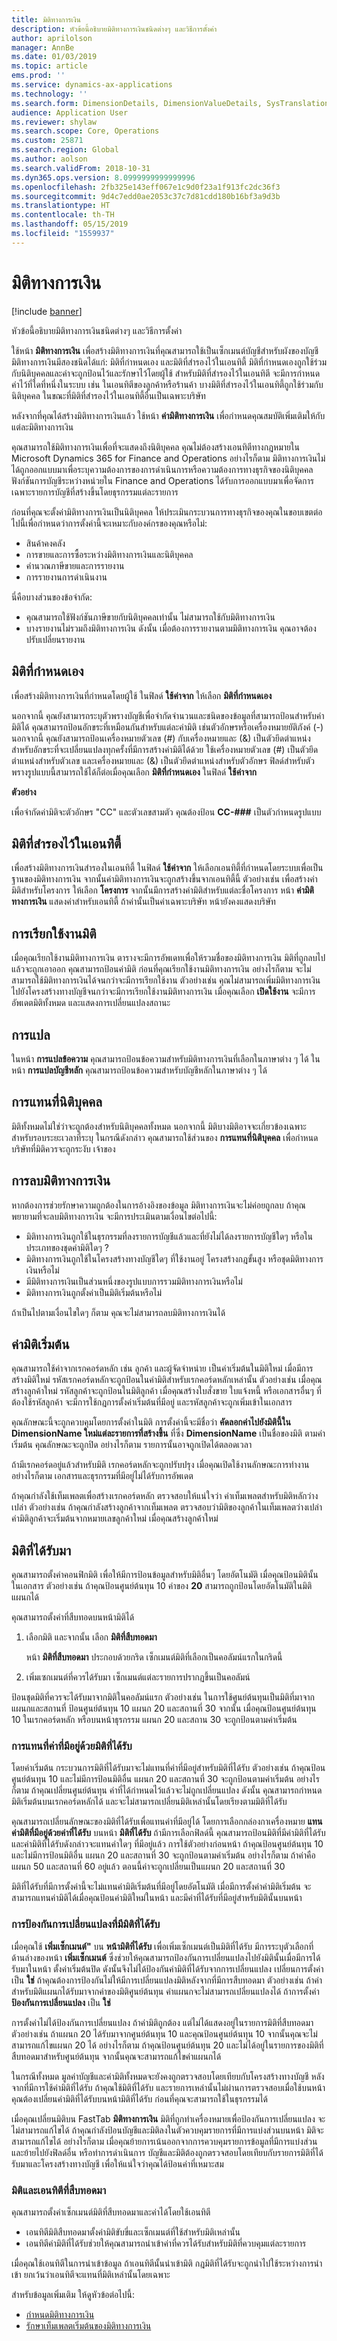 ```yaml
---
title: มิติทางการเงิน
description: หัวข้อนี้อธิบายมิติทางการเงินชนิดต่างๆ และวิธีการตั้งค่า
author: aprilolson
manager: AnnBe
ms.date: 01/03/2019
ms.topic: article
ems.prod: ''
ms.service: dynamics-ax-applications
ms.technology: ''
ms.search.form: DimensionDetails, DimensionValueDetails, SysTranslationDetail
audience: Application User
ms.reviewer: shylaw
ms.search.scope: Core, Operations
ms.custom: 25871
ms.search.region: Global
ms.author: aolson
ms.search.validFrom: 2018-10-31
ms.dyn365.ops.version: 8.0999999999999996
ms.openlocfilehash: 2fb325e143eff067e1c9d0f23a1f913fc2dc36f3
ms.sourcegitcommit: 9d4c7edd0ae2053c37c7d81cdd180b16bf3a9d3b
ms.translationtype: HT
ms.contentlocale: th-TH
ms.lasthandoff: 05/15/2019
ms.locfileid: "1559937"
---
```

# <a name="financial-dimensions"></a>มิติทางการเงิน

[!include [banner](../includes/banner.md)]

หัวข้อนี้อธิบายมิติทางการเงินชนิดต่างๆ และวิธีการตั้งค่า

ใช้หน้า **มิติทางการเงิน** เพื่อสร้างมิติทางการเงินที่คุณสามารถใช้เป็นเซ็กเมนต์บัญชีสำหรับผังของบัญชี มิติทางการเงินมีสองชนิดได้แก่: มิติที่กำหนดเอง และมิติที่สำรองไว้ในเอนทิตี้ มิติที่กำหนดเองถูกใช้ร่วมกับนิติบุคคลและค่าจะถูกป้อนไว้และรักษาไว้โดยผู้ใช้ สำหรับมิติที่สำรองไว้ในเอนทิตี จะมีการกำหนดค่าไว้ที่ใดที่หนึ่งในระบบ เช่น ในเอนทิตีของลูกค้าหรือร้านค้า บางมิติที่สำรองไว้ในเอนทิตี้ถูกใช้ร่วมกับนิติบุคคล ในขณะที่มิติที่สำรองไว้ในเอนทิตี้อื่นเป็นเฉพาะบริษัท

หลังจากที่คุณได้สร้างมิติทางการเงินแล้ว ใช้หน้า **ค่ามิติทางการเงิน** เพื่อกำหนดคุณสมบัติเพิ่มเติมให้กับแต่ละมิติทางการเงิน

คุณสามารถใช้มิติทางการเงินเพื่อที่จะแสดงถึงนิติบุคคล คุณไม่ต้องสร้างเอนทิตีทางกฎหมายใน Microsoft Dynamics 365 for Finance and Operations อย่างไรก็ตาม มิติทางการเงินไม่ได้ถูกออกแบบมาเพื่อระบุความต้องการของการดำเนินการหรือความต้องการทางธุรกิจของนิติบุคคล ฟังก์ชันการบัญชีระหว่างหน่วยใน Finance and Operations ได้รับการออกแบบมาเพื่อจัดการเฉพาะรายการบัญชีที่สร้างขึ้นโดยธุรกรรมแต่ละรายการ

ก่อนที่คุณจะตั้งค่ามิติทางการเงินเป็นนิติบุคคล ให้ประเมินกระบวนการทางธุรกิจของคุณในขอบเขตต่อไปนี้เพื่อกำหนดว่าการตั้งค่านี้จะเหมาะกับองค์กรของคุณหรือไม่:

- สินค้าคงคลัง
- การขายและการซื้อระหว่างมิติทางการเงินและนิติบุคคล
- คำนวณภาษีขายและการรายงาน
- การรายงานการดำเนินงาน

นี่คือบางส่วนของข้อจำกัด:

- คุณสามารถใช้ฟังก์ชันภาษีขายกับนิติบุคคลเท่านั้น ไม่สามารถใช้กับมิติทางการเงิน
- บางรายงานไม่รวมถึงมิติทางการเงิน ดังนั้น เมื่อต้องการรายงานตามมิติทางการเงิน คุณอาจต้องปรับเปลี่ยนรายงาน

## <a name="custom-dimensions"></a>มิติที่กำหนดเอง

เพื่อสร้างมิติทางการเงินที่กำหนดโดยผู้ใช้ ในฟิลด์ **ใช้ค่าจาก** ให้เลือก **มิติที่กำหนดเอง**

นอกจากนี้ คุณยังสามารถระบุตัวพรางบัญชีเพื่อจำกัดจำนวนและชนิดของข้อมูลที่สามารถป้อนสำหรับค่ามิติได้ คุณสามารถป้อนอักขระที่เหมือนกันสำหรับแต่ละค่ามิติ เช่นตัวอักษรหรือเครื่องหมายยัติภังค์ (-) นอกจากนี้ คุณยังสามารถป้อนเครื่องหมายตัวเลข (\#) กับเครื่องหมายและ (&) เป็นตัวยึดตำแหน่งสำหรับอักขระที่จะเปลี่ยนแปลงทุกครั้งที่มีการสร้างค่ามิติได้ด้วย ใช้เครื่องหมายตัวเลข (\#) เป็นตัวยึดตำแหน่งสำหรับตัวเลข และเครื่องหมายและ (&) เป็นตัวยึดตำแหน่งสำหรับตัวอักษร ฟิลด์สำหรับตัวพรางรูปแบบนี้สามารถใช้ได้ก็ต่อเมื่อคุณเลือก **มิติที่กำหนดเอง** ในฟิลด์ **ใช้ค่าจาก**

**ตัวอย่าง**

เพื่อจำกัดค่ามิติจะตัวอักษร "CC" และตัวเลขสามตัว คุณต้องป้อน **CC-\#\#\#** เป็นตัวกำหนดรูปแบบ

## <a name="entity-backed-dimensions"></a>มิติที่สำรองไว้ในเอนทิตี้

เพื่อสร้างมิติทางการเงินสำรองในเอนทิตี้ ในฟิลด์ **ใช้ค่าจาก** ให้เลือกเอนทิตี้ที่กำหนดโดยระบบเพื่อเป็นฐานของมิติทางการเงิน จากนั้นค่ามิติทางการเงินจะถูกสร้างขึ้นจากเอนทิตี้นี้ ตัวอย่างเช่น เพื่อสร้างค่ามิติสำหรับโครงการ ให้เลือก **โครงการ** จากนั้นมีการสร้างค่ามิติสำหรับแต่ละชื่อโครงการ หน้า **ค่ามิติทางการเงิน** แสดงค่าสำหรับเอนทิตี้ ถ้าค่านั้นเป็นค่าเฉพาะบริษัท หน้ายังคงแสดงบริษัท

## <a name="activating-dimensions"></a>การเรียกใช้งานมิติ

เมื่อคุณเรียกใช้งานมิติทางการเงิน ตารางจะมีการอัพเดทเพื่อให้รวมชื่อของมิติทางการเงิน มิติที่ถูกลบไปแล้วจะถูกเอาออก คุณสามารถป้อนค่ามิติ ก่อนที่คุณเรียกใช้งานมิติทางการเงิน อย่างไรก็ตาม จะไม่สามารถใช้มิติทางการเงินได้จนกว่าจะมีการเรียกใช้งาน ตัวอย่างเช่น คุณไม่สามารถเพิ่มมิติทางการเงินไปยังโครงสร้างทางบัญชีจนกว่าจะมีการเรียกใช้งานมิติทางการเงิน เมื่อคุณเลือก **เปิดใช้งาน** จะมีการอัพเดตมิติทั้งหมด และแสดงการเปลี่ยนแปลงสถานะ

## <a name="translations"></a>การแปล

ในหน้า **การแปลข้อความ** คุณสามารถป้อนข้อความสำหรับมิติทางการเงินที่เลือกในภาษาต่าง ๆ ได้ ในหน้า **การแปลบัญชีหลัก** คุณสามารถป้อนข้อความสำหรับบัญชีหลักในภาษาต่าง ๆ ได้ 

## <a name="legal-entity-overrides"></a>การแทนที่นิติบุคคล

มิติทั้งหมดไม่ใช่ว่าจะถูกต้องสำหรับนิติบุคคลทั้งหมด นอกจากนี้ มิติบางมิติอาจจะเกี่ยวข้องเฉพาะสำหรับรอบระยะเวลาที่ระบุ ในกรณีดังกล่าว คุณสามารถใช้ส่วนของ **การแทนที่นิติบุคคล** เพื่อกำหนดบริษัทที่มิติควรจะถูกระงับ เจ้าของ

## <a name="deleting-financial-dimensions"></a>การลบมิติทางการเงิน

หากต้องการช่วยรักษาความถูกต้องในการอ้างอิงของข้อมูล มิติทางการเงินจะไม่ค่อยถูกลบ ถ้าคุณพยายามที่จะลบมิติทางการเงิน จะมีการประเมินตามเงื่อนไขต่อไปนี้:

- มิติทางการเงินถูกใช้ในธุรกรรมที่ลงรายการบัญชีแล้วและที่ยังไม่ได้ลงรายการบัญชีใดๆ หรือในประเภทของชุดค่ามิติใดๆ ?
- มิติทางการเงินถูกใช้ในโครงสร้างทางบัญชีใดๆ ที่ใช้งานอยู่ โครงสร้างกฎขั้นสูง หรือชุดมิติทางการเงินหรือไม่
- มีมิติทางการเงินเป็นส่วนหนึ่งของรูปแบบการรวมมิติทางการเงินหรือไม่
- มิติทางการเงินถูกตั้งค่าเป็นมิติเริ่มต้นหรือไม่

ถ้าเป็นไปตามเงื่อนไขใดๆ ก็ตาม คุณจะไม่สามารถลบมิติทางการเงินได้

## <a name="default-dimension-values"></a>ค่ามิติเริ่มต้น

คุณสามารถใช้ค่าจากเรกคอร์ดหลัก เช่น ลูกค้า และผู้จัดจำหน่าย เป็นค่าเริ่มต้นในมิติใหม่ เมื่อมีการสร้างมิติใหม่ รหัสเรกคอร์ดหลักจะถูกป้อนในค่ามิติสำหรับเรกคอร์ดหลักเหล่านั้น ตัวอย่างเช่น เมื่อคุณสร้างลูกค้าใหม่ รหัสลูกค้าจะถูกป้อนในมิติลูกค้า เมื่อคุณสร้างใบสั่งขาย ใบแจ้งหนี้ หรือเอกสารอื่นๆ ที่ต้องใช้รหัสลูกค้า จะมีการใช้กฎการตั้งค่าเริ่มต้นที่มีอยู่ และรหัสลูกค้าจะถูกเพิ่มเข้าในเอกสาร

คุณลักษณะนี้จะถูกควบคุมโดยการตั้งค่าในมิติ การตั้งค่านี้จะมีชื่อว่า **คัดลอกค่าไปยังมิตินี้ใน DimensionName ใหม่แต่ละรายการที่สร้างขึ้น** ที่ซึ่ง **DimensionName** เป็นชื่อของมิติ ตามค่าเริ่มต้น คุณลักษณะจะถูกปิด อย่างไรก็ตาม รายการนั้นอาจถูกเปิดได้ตลอดเวลา

ถ้ามีเรกคอร์ดอยู่แล้วสำหรับมิติ เรกคอร์ดหลักจะถูกปรับปรุง เมื่อคุณเปิดใช้งานลักษณะการทำงาน อย่างไรก็ตาม เอกสารและธุรกรรมที่มีอยู่ไม่ได้รับการอัพเดต

ถ้าคุณกำลังใช้เท็มเพลตเพื่อสร้างเรกคอร์ดหลัก ตรวจสอบให้แน่ใจว่า ค่าเท็มเพลตสำหรับมิติหลักว่างเปล่า ตัวอย่างเช่น ถ้าคุณกำลังสร้างลูกค้าจากเท็มเพลต ตรวจสอบว่ามิติของลูกค้าในเท็มเพลตว่างเปล่า ค่ามิติลูกค้าจะเริ่มต้นจากหมายเลขลูกค้าใหม่ เมื่อคุณสร้างลูกค้าใหม่  

## <a name="derived-dimensions"></a>มิติที่ได้รับมา

คุณสามารถตั้งค่าคอนฟิกมิติ เพื่อให้มีการป้อนข้อมูลสำหรับมิติอื่นๆ โดยอัตโนมัติ เมื่อคุณป้อนมิตินั้นในเอกสาร ตัวอย่างเช่น ถ้าคุณป้อนศูนย์ต้นทุน 10 ค่าของ **20** สามารถถูกป้อนโดยอัตโนมัติในมิติแผนกได้

คุณสามารถตั้งค่าที่สืบทอดบนหน้ามิติได้

1. เลือกมิติ และจากนั้น เลือก **มิติที่สืบทอดมา**

    หน้า **มิติที่สืบทอดมา** ประกอบด้วยกริด เซ็กเมนต์มิติที่เลือกเป็นคอลัมน์แรกในกริดนี้

2. เพิ่มเซกเมนต์ที่ควรได้รับมา เซ็กเมนต์แต่ละรายการปรากฏขึ้นเป็นคอลัมน์

ป้อนชุดมิติที่ควรจะได้รับมาจากมิติในคอลัมน์แรก ตัวอย่างเช่น ในการใช้ศูนย์ต้นทุนเป็นมิติที่มาจากแผนกและสถานที่ ป้อนศูนย์ต้นทุน 10 แผนก 20 และสถานที่ 30 จากนั้น เมื่อคุณป้อนศูนย์ต้นทุน 10 ในเรกคอร์ดหลัก หรือบนหน้าธุรกรรม แผนก 20 และสถาน 30 จะถูกป้อนตามค่าเริ่มต้น

### <a name="overriding-existing-values-with-derived-dimensions"></a>การแทนที่ค่าที่มีอยู่ด้วยมิติที่ได้รับ
 
โดยค่าเริ่มต้น กระบวนการมิติที่ได้รับมาจะไม่แทนที่ค่าที่มีอยู่สำหรับมิติที่ได้รับ ตัวอย่างเช่น ถ้าคุณป้อนศูนย์ต้นทุน 10 และไม่มีการป้อนมิติอื่น แผนก 20 และสถานที่ 30 จะถูกป้อนตามค่าเริ่มต้น อย่างไรก็ตาม ถ้าคุณเปลี่ยนศูนย์ต้นทุน ค่าที่ได้กำหนดไว้แล้วจะไม่ถูกเปลี่ยนแปลง ดังนั้น คุณสามารถกำหนดมิติเริ่มต้นบนเรกคอร์ดหลักได้ และจะไม่สามารถเปลี่ยนมิติเหล่านั้นโดยเรียงตามมิติที่ได้รับ

คุณสามารถเปลี่ยนลักษณะของมิติที่ได้รับเพื่อแทนค่าที่มีอยู่ได้ โดยการเลือกกล่องกาเครื่องหมาย **แทนค่ามิติที่มีอยู่ด้วยค่าที่ได้รับ** บนหน้า **มิติที่ได้รับ** ถ้ามีการเลือกฟิลด์นี้ คุณสามารถป้อนมิติที่มีค่ามิติที่ได้รับ และค่ามิติที่ได้รับดังกล่าวจะแทนค่าใดๆ ที่มีอยู่แล้ว การใช้ตัวอย่างก่อนหน้า ถ้าคุณป้อนศูนย์ต้นทุน 10 และไม่มีการป้อนมิติอื่น แผนก 20 และสถานที่ 30 จะถูกป้อนตามค่าเริ่มต้น อย่างไรก็ตาม ถ้าค่าคือแผนก 50 และสถานที่ 60 อยู่แล้ว ตอนนี้ค่าจะถูกเปลี่ยนเป็นแผนก 20 และสถานที่ 30
 
มิติที่ได้รับที่มีการตั้งค่านี้จะไม่แทนค่ามิติเริ่มต้นที่มีอยู่โดยอัตโนมัติ เมื่อมีการตั้งค่าค่ามิติเริ่มต้น จะสามารถแทนค่ามิติได้เมื่อคุณป้อนค่ามิติใหม่ในหน้า และมีค่าที่ได้รับที่มีอยู่สำหรับมิตินั้นบนหน้า

### <a name="preventing-changes-with-derived-dimensions"></a>การป้องกันการเปลี่ยนแปลงที่มีมิติที่ได้รับ
 
เมื่อคุณใช้ **เพิ่มเซ็กเมนต์"** บน **หน้ามิติที่ได้รับ** เพื่อเพิ่มเซ็กเมนต์เป็นมิติที่ได้รับ มีการระบุตัวเลือกที่ด้านล่างของหน้า **เพิ่มเซ็กเมนต์** ซึ่งช่วยให้คุณสามารถป้องกันการเปลี่ยนแปลงไปยังมิตินั้นเมื่อมีการได้รับมาในหน้า ตั้งค่าเริ่มต้นปิด ดังนั้นจึงไม่ได้ป้องกันค่ามิติที่ได้รับจากการเปลี่ยนแปลง เปลี่ยนการตั้งค่าเป็น **ใช่** ถ้าคุณต้องการป้องกันไม่ให้มีการเปลี่ยนแปลงมิติหลังจากที่มีการสืบทอดมา ตัวอย่างเช่น ถ้าค่าสำหรับมิติแผนกได้รับมาจากค่าของมิติศูนย์ต้นทุน ค่าแผนกจะไม่สามารถเปลี่ยนแปลงได้ ถ้าการตั้งค่า **ป้องกันการเปลี่ยนแปลง** เป็น **ใช่** 
 
การตั้งค่าไม่ได้ป้องกันการเปลี่ยนแปลง ถ้าค่ามิติถูกต้อง แต่ไม่ได้แสดงอยู่ในรายการมิติที่สืบทอดมา ตัวอย่างเช่น ถ้าแผนก 20 ได้รับมาจากศูนย์ต้นทุน 10 และคุณป้อนศูนย์ต้นทุน 10 จากนั้นคุณจะไม่สามารถแก้ไขแผนก 20 ได้ อย่างไรก็ตาม ถ้าคุณป้อนศูนย์ต้นทุน 20 และไม่ได้อยู่ในรายการของมิติที่สืบทอดมาสำหรับศูนย์ต้นทุน จากนั้นคุณจะสามารถแก้ไขค่าแผนกได้ 
 
ในกรณีทั้งหมด มูลค่าบัญชีและค่ามิติทั้งหมดจะยังคงถูกตรวจสอบโดยเทียบกับโครงสร้างทางบัญชี หลังจากที่มีการใช้ค่ามิติที่ได้รับ ถ้าคุณใช้มิติที่ได้รับ และรายการเหล่านั้นไม่ผ่านการตรวจสอบเมื่อใช้บนหน้า คุณต้องเปลี่ยนค่ามิติที่ได้รับบนหน้ามิติที่ได้รับ ก่อนที่คุณจะสามารถใช้ในธุรกรรมได้ 
 
เมื่อคุณเปลี่ยนมิติบน FastTab **มิติทางการเงิน** มิติที่ถูกทำเครื่องหมายเพื่อป้องกันการเปลี่ยนแปลง จะไม่สามารถแก้ไขได้ ถ้าคุณกำลังป้อนบัญชีและมิติลงในตัวควบคุมรายการที่มีการแบ่งส่วนบนหน้า มิติจะสามารถแก้ไขได้ อย่างไรก็ตาม เมื่อคุณย้ายการเน้นออกจากการควบคุมรายการข้อมูลที่มีการแบ่งส่วน และย้ายไปยังฟิลด์อื่น หรือทำการดำเนินการ บัญชีและมิติต้องถูกตรวจสอบโดยเทียบกับรายการมิติที่ได้รับมาและโครงสร้างทางบัญชี เพื่อให้แน่ใจว่าคุณได้ป้อนค่าที่เหมาะสม 

### <a name="derived-dimensions-and-entities"></a>มิติและเอนทิตีที่สืบทอดมา

คุณสามารถตั้งค่าเซ็กเมนต์มิติที่สืบทอดมาและค่าได้โดยใช้เอนทิตี

- เอนทิตีมิติสืบทอดมาตั้งค่ามิติขับขี่และเซ็กเมนต์ที่ใช้สำหรับมิติเหล่านั้น
- เอนทิตีค่ามิติที่ได้รับช่วยให้คุณสามารถนำเข้าค่าที่ควรได้รับสำหรับมิติที่ควบคุมแต่ละรายการ

เมื่อคุณใช้เอนทิตีในการนำเข้าข้อมูล ถ้าเอนทิตีนั้นนำเข้ามิติ กฎมิติที่ได้รับจะถูกนำไปใช้ระหว่างการนำเข้า ยกเว้นว่าเอนทิตีจะแทนที่มิติเหล่านั้นโดยเฉพาะ

สำหรับข้อมูลเพิ่มเติม ให้ดูหัวข้อต่อไปนี้:

- [กำหนดมิติทางการเงิน](tasks/define-financial-dimensions.md)
- [รักษาเท็มเพลตเริ่มต้นของมิติทางการเงิน](tasks/maintain-financial-dimension-default-templates.md)

